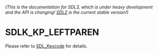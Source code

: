 ###### (This is the documentation for SDL3, which is under heavy development and the API is changing! [SDL2](https://wiki.libsdl.org/SDL2/) is the current stable version!)
# SDLK_KP_LEFTPAREN

Please refer to [SDL_Keycode](SDL_Keycode) for details.

